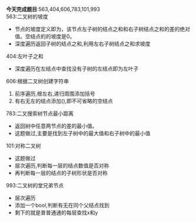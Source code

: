 **今天完成题目**:563,404,606,783,101,993  
563:二叉树的坡度
- 节点的坡度定义即为，该节点左子树的结点之和和右子树结点之和的差的绝对值。空结点的的坡度是0。
- 深度遍历返回子树的结点之和,利用左右子树结点之和求坡度

404:左叶子之和
- 深度遍历在左结点中查找没有子树的左结点即为左叶子

606:根据二叉树创建字符串
1. 前序遍历,根左右,递归周围添加括号
2. 有右无左的结点添加(),即不可省略的空结点

783:二叉搜索树节点最小距离
- 返回树中任意两节点的差的最小值。
- 这题做过,主要是找到左子树中的最大值和右子树中的最小值

101:对称二叉树
- 这题做过
- 层次遍历,判断每一层的结点数值是否对称
- 再判断每一层的结点的子树形状是否对称

993:二叉树的堂兄弟节点
- 层次遍历
- 添加一个bool,判断有无在同个父结点找到
- 剩下的就是普普通通的每层查找x和y